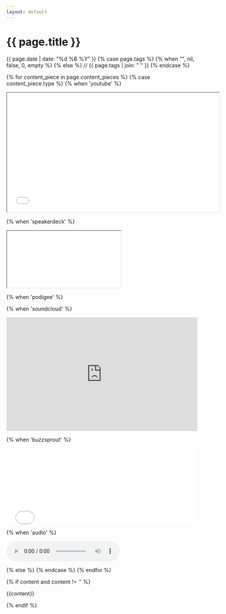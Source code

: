 ```yaml
---
layout: default
---
```


<h1>{{ page.title }}</h1>
<p>
  {{ page.date | date: "%d %B %Y" }}
  {% case page.tags %}
  {% when "", nil, false, 0, empty %}
  {% else %}
    <span id=tags> // {{ page.tags | join: " " }}</span>
  {% endcase %}
</p>

{% for content_piece in page.content_pieces %}
  {% case content_piece.type %}
  {% when 'youtube' %}
    <p class="yt-container">
      <iframe width="560" height="315" src="{{content_piece.url}}"></iframe>
    </p>
  {% when 'speakerdeck' %}
    <p class="sd-container">
      <iframe src="{{content_piece.url}}" allowfullscreen="true" data-ratio="1.78343949044586"></iframe>
    </p>
  {% when 'podigee' %}
    <p>
      <script class="podigee-podcast-player" src="https://player.podigee-cdn.net/podcast-player/javascripts/podigee-podcast-player.js" data-configuration="{{content_piece.url}}"></script>
    </p>
  {% when 'soundcloud' %}
    <p>
      <iframe width="100%" height="300" scrolling="no" frameborder="no" allow="autoplay" src="https://w.soundcloud.com/player/?url={{content_piece.url}}&color=%23ff5500&auto_play=false&hide_related=false&show_comments=true&show_user=true&show_reposts=false&show_teaser=true&visual=true"></iframe>
    </p>
  {% when 'buzzsprout' %}
    <p>
      <iframe src="{{content_piece.url}}?client_source=small_player&iframe=true" loading="lazy" width="100%" height="200" frameborder="0" scrolling="no" title="The Story of Software, 10. The Evolution of Software Architecture"></iframe>
    </p>
  {% when 'audio' %}
    <p><audio controls>
      <source src="{{content_piece.url}}" type="audio/mpeg">
      Your browser does not support the audio element.
    </audio></p>
  {% else %}
  {% endcase %}
{% endfor %}

{% if content and content != '' %}
  <p>{{content}}</p>
{% endif %}
